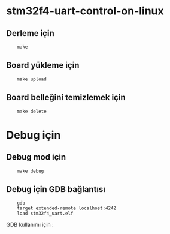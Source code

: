 # stm32f4-uart-control-on-linux


## Derleme için 
```console
    make 
```

## Board yükleme için

```console
    make upload
```


## Board belleğini temizlemek için
```console
    make delete
```

# Debug için

## Debug mod için
```console
    make debug
```

## Debug için GDB bağlantısı
```console
    gdb
    target extended-remote localhost:4242
    load stm32f4_uart.elf
```

GDB kullanımı için : 

